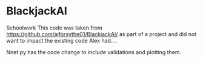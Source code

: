 # BlackjackAI
Schoolwork
This code was taken from https://github.com/ajforsythe01/BlackjackAI/ as part of a project and did not want to impact the existing code Alex had....

Nnet.py has the code change to include validations and plotting them.
